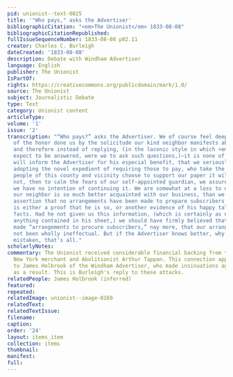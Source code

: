 ```yaml
---
pid: unionist--text-0025
title: '"Who pays," asks the Advertiser'
bibliographicCitation: "<em>The Unionist</em> 1833-08-08"
bibliographicCitationRepublished: 
fullIssueSequenceNumber: 1833-08-08 p02.11
creator: Charles C. Burleigh
dateCreated: '1833-08-08'
description: Debate with Windham Advertiser
language: English
publisher: The Unionist
IsPartOf: 
rights: https://creativecommons.org/publicdomain/mark/1.0/
source: The Unionist
subject: Journalistic Debate
type: Text
category: Unionist content
articleType: 
volume: '1'
issue: '2'
transcription: "“Who pays?” asks the Advertiser. We of course feel deeply sensible
  of the honor done us by the solicitude our kind neighbor manifests about our affairs,
  and therefore instead of replying, (in the laconic style in which <em>we</em> should
  expect to be answered, were we to ask such questions,)—it is none of your business,—we
  will inform the Advertiser for his especial benefit, that we seriously think of
  adopting the novel expedient of requiring those to pay, who take the paper. If the
  people of this county and vicinity choose to support our paper it will go on, if
  not, then to calm the fears of our self-appointed guardian, we assure him, that
  we have no intention of continuing it. We are somewhat at a loss to discover how
  our neighbor is so much better acquainted with our business, than we are, but his
  assertion that no arrangements have been made to prepare subscribers for this paper,
  is either a proof that he is so, or another evidence of his happy talent, for manufacturing
  facts. Had he not given us this information, (which is certainly as new to us as
  anything contained in his sheet,) we should have firmly believed that we <em>had</em>
  made “arrangements to procure subscribers,” nay more, that our arrangements had
  not been wholly ineffectual. But if the Advertiser knows better, why! We must be
  mistaken, that’s all."
scholarlyNotes: 
commentary: The Unionist received considerable financial backing from the wealthy
  New York merchant and Abolitionist Arthur Tappan. This connection appeared suspicious
  to James Holbrook of the Windham Advertiser, who made insinuations against The Unionist
  as a result. This is Burleigh's reply to these attacks.
relatedPeople: James Holbrook (inferred)
featured: 
repeated: 
relatedImage: unionist--image-0169
relatedText: 
relatedTextIssue: 
filename: 
caption: 
order: '24'
layout: items_item
collection: items
thumbnail: 
manifest: 
full: 
---
```

